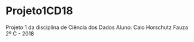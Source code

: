 # Projeto1CD18

Projeto 1 da disciplina de Ciência dos Dados
Aluno: Caio Horschutz Fauza
2º C  - 2018

